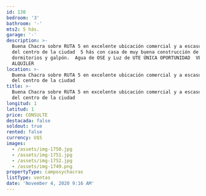 ```yaml
---
id: 130
bedroom: '3'
bathroom: '-'
mts2: 5 hás.
garage: '-'
description: >-
  Buena Chacra sobre RUTA 5 en excelente ubicación comercial y a escasos 4 km
  del centro de la ciudad  5 hás con casa de muy buena construcción de 3
  dormitorios y galpón.  Agua de OSE y Luz de UTE ÚNICA OPORTUNIDAD  VENTA O
  ALQUILER 
location: >-
  Buena Chacra sobre RUTA 5 en excelente ubicación comercial y a escasos 4 km
  del centro de la ciudad
title: >-
  Buena Chacra sobre RUTA 5 en excelente ubicación comercial y a escasos 4 km
  del centro de la ciudad
longitud: 1
latitud: 1
price: CONSULTE
destacada: false
soldout: true
rented: false
currency: U$S
images:
  - /assets/img-1750.jpg
  - /assets/img-1751.jpg
  - /assets/img-1752.jpg
  - /assets/img-1749.png
propertyType: camposychacras
listType: ventas
date: 'November 4, 2020 9:16 AM'
---
```



